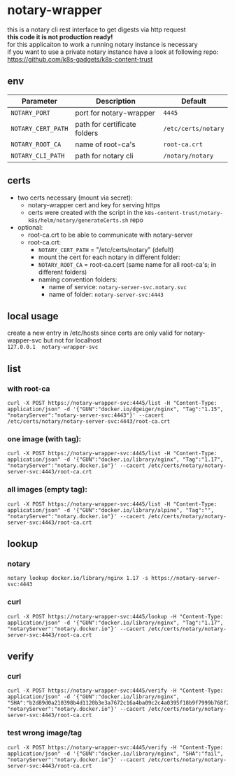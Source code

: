 # notary-wrapper
this is a notary cli rest interface to get digests via http request  
**this code it is not production ready!**  
for this applicaiton to work a running notary instance is necessary  
if you want to use a private notary instance have a look at following repo: https://github.com/k8s-gadgets/k8s-content-trust  


## env
| Parameter                                   | Description                               | Default                                    |
| ------------------------------------------  | ----------------------------------------  | -------------------------------------------|
| `NOTARY_PORT`                               | port for notary-wrapper                   | `4445`                                     |
| `NOTARY_CERT_PATH`                          | path for certificate folders              | `/etc/certs/notary`                        |
| `NOTARY_ROOT_CA`                            | name of root-ca's                         | `root-ca.crt`                              |
| `NOTARY_CLI_PATH`                           | path for notary cli                       | `/notary/notary`                           |


## certs
- two certs necessary (mount via secret):
  - notary-wrapper cert and key for serving https
  - certs were created with the script in the `k8s-content-trust/notary-k8s/helm/notary/generateCerts.sh` repo 
- optional:
  - root-ca.crt to be able to communicate with notary-server
  - root-ca.crt:
    - ```NOTARY_CERT_PATH``` = "/etc/certs/notary" (defult)
    - mount the cert for each notary in different folder:
    - ```NOTARY_ROOT_CA``` = root-ca.cert  (same name for all root-ca's; in different folders)
    - naming convention folders:
      - name of service: ```notary-server-svc.notary.svc``` 
      - name of folder: ```notary-server-svc:4443```


## local usage
create a new entry in /etc/hosts since certs are only valid for notary-wapper-svc but not for localhost  
```127.0.0.1  notary-wrapper-svc```

## list
### with root-ca
```
curl -X POST https://notary-wrapper-svc:4445/list -H "Content-Type: application/json" -d '{"GUN":"docker.io/dgeiger/nginx", "Tag":"1.15", "notaryServer":"notary-server-svc:4443"}' --cacert /etc/certs/notary/notary-server-svc:4443/root-ca.crt
```

### one image (with tag):
```
curl -X POST https://notary-wrapper-svc:4445/list -H "Content-Type: application/json" -d '{"GUN":"docker.io/library/nginx", "Tag":"1.17", "notaryServer":"notary.docker.io"}' --cacert /etc/certs/notary/notary-server-svc:4443/root-ca.crt
```
### all images (empty tag):
```
curl -X POST https://notary-wrapper-svc:4445/list -H "Content-Type: application/json" -d '{"GUN":"docker.io/library/alpine", "Tag":"", "notaryServer":"notary.docker.io"}' --cacert /etc/certs/notary/notary-server-svc:4443/root-ca.crt
```

## lookup
### notary
```
notary lookup docker.io/library/nginx 1.17 -s https://notary-server-svc:4443 
```
### curl
```
curl -X POST https://notary-wrapper-svc:4445/lookup -H "Content-Type: application/json" -d '{"GUN":"docker.io/library/nginx", "Tag":"1.17", "notaryServer":"notary.docker.io"}' --cacert /etc/certs/notary/notary-server-svc:4443/root-ca.crt
```

## verify
### curl
```
curl -X POST https://notary-wrapper-svc:4445/verify -H "Content-Type: application/json" -d '{"GUN":"docker.io/library/nginx", "SHA":"b2d89d0a210398b4d1120b3e3a7672c16a4ba09c2c4a0395f18b9f7999b768f2", "notaryServer":"notary.docker.io"}' --cacert /etc/certs/notary/notary-server-svc:4443/root-ca.crt
```

### test wrong image/tag
```
curl -X POST https://notary-wrapper-svc:4445/verify -H "Content-Type: application/json" -d '{"GUN":"docker.io/library/nginx", "SHA":"fail", "notaryServer":"notary.docker.io"}' --cacert /etc/certs/notary/notary-server-svc:4443/root-ca.crt
```

